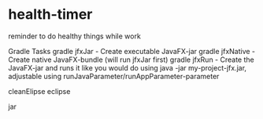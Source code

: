# health-timer
reminder to do healthy things while work

Gradle Tasks
gradle jfxJar - Create executable JavaFX-jar
gradle jfxNative - Create native JavaFX-bundle (will run jfxJar first)
gradle jfxRun - Create the JavaFX-jar and runs it like you would do using java -jar my-project-jfx.jar, adjustable using runJavaParameter/runAppParameter-parameter

cleanElipse eclipse

jar